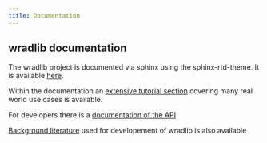 ```yaml
---
title: Documentation
---
```


## wradlib documentation

The wradlib project is documented via sphinx using the sphinx-rtd-theme. It is available [here](http://docs.wradlib.org).

Within the documentation an [extensive tutorial section](http://docs.wradlib.org/en/latest/notebooks.html) covering many real world use cases is available.

For developers there is a [documentation of the API](http://docs.wradlib.org/en/latest/reference.html).

[Background literature](http://docs.wradlib.org/en/latest/zreferences.html) used for developement of wradlib is also available
